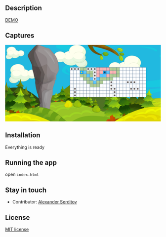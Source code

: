 ## Description

[DEMO](https://dguard.github.io/snake-astar/)

## Captures

<p align="center">
  <img src="captures/snake.png" alt="screenshot" />
</p>


## Installation

Everything is ready


## Running the app

open `index.html`

## Stay in touch

- Contributor: [Alexander Serditov](https://cv.digitallyconstructed.ru/)

## License

  [MIT license](LICENSE)

